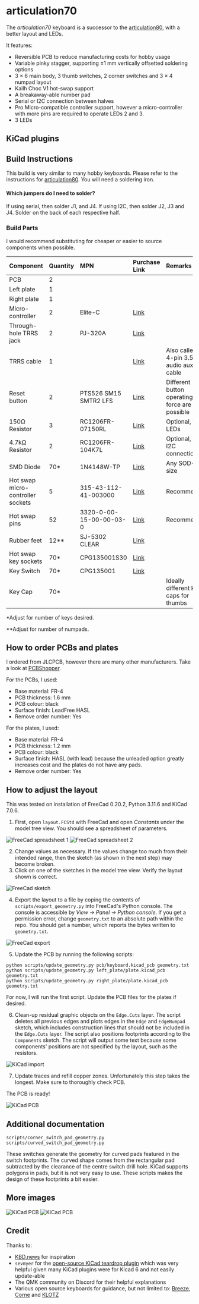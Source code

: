 # articulation70

The _articulation70_ keyboard is a successor to the [articulation80](https://github.com/mylestunglee/articulation80), with a better layout and LEDs.

It features:
- Reversible PCB to reduce manufacturing costs for hobby usage
- Variable pinky stagger, supporting ±1 mm vertically offsetted soldering options
- 3 × 6 main body, 3 thumb switches, 2 corner switches and 3 × 4 numpad layout
- Kailh Choc V1 hot-swap support
- A breakaway-able number pad
- Serial or I2C connection between halves
- Pro Micro-compatible controller support, however a micro-controller with more pins are required to operate LEDs 2 and 3. 
- 3 LEDs

## KiCad plugins



## Build Instructions

This build is very similar to many hobby keyboards. Please refer to the instructions for  [articulation80](https://github.com/mylestunglee/articulation80). You will need a soldering iron.

#### Which jumpers do I need to solder?

If using serial, then solder J1, and J4. If using I2C, then solder J2, J3 and J4. Solder on the back of each respective half.

### Build Parts

I would recommend substituting for cheaper or easier to source components when possible.

| Component | Quantity | MPN | Purchase Link | Remarks |
|:-|:-|:-|:-|:-|
| PCB | 2 |
| Left plate | 1
| Right plate | 1
| Micro-controller | 2 | Elite-C | [Link](https://mechboards.co.uk/products/elite-c-v4)
| Through-hole TRRS jack | 2 | PJ-320A | [Link](https://mechboards.co.uk/products/trrs-jacks?variant=40330077241549)
| TRRS cable | 1 | | [Link](https://mou.sr/3QC5ykN) | Also called a 4-pin 3.5mm audio auxiliary cable |
| Reset button | 2 | PTS526 SM15 SMTR2 LFS | [Link](https://mou.sr/3tXtsOQ) | Different button operating force are possible
| 150Ω Resistor  | 3 | RC1206FR-07150RL | [Link](https://mou.sr/3QEyQzo) | Optional, for LEDs
| 4.7kΩ Resistor  | 2 | RC1206FR-104K7L | [Link](https://mou.sr/46XoOPE) | Optional, for I2C connection
| SMD Diode | 70*    | 1N4148W-TP | [Link](https://mou.sr/3D01KSP) | Any SOD-123 size |
| Hot swap micro-controller sockets | 5 | 315-43-112-41-003000 | [Link](https://mou.sr/3QfEIO2) | Recommended
| Hot swap pins | 52 | 3320-0-00-15-00-00-03-0 | [Link](https://www.mouser.co.uk/ProductDetail/Mill-Max/3320-0-00-15-00-00-03-0?qs=s8Nb1z4Wn%2FQ16WBIwCPrTw%3D%3D) | Recommended |
| Rubber feet | 12** | SJ-5302 CLEAR | [Link](https://mou.sr/3QFq1oL)
| Hot swap key sockets | 70*      | CPG135001S30 | [Link](https://mechboards.co.uk/products/kailh-choc-hotswap-sockets)
| Key Switch | 70* | CPG135001 | [Link](https://www.aliexpress.com/item/1005005446722280.html)
| Key Cap | 70* | | | Ideally different key caps for thumbs |

*Adjust for number of keys desired.

**Adjust for number of numpads.

## How to order PCBs and plates

I ordered from JLCPCB, however there are many other manufacturers. Take a look at [PCBShopper](https://pcbshopper.com/).

For the PCBs, I used:
- Base material: FR-4
- PCB thickness: 1.6 mm 
- PCB colour: black 
- Surface finish: LeadFree HASL
- Remove order number: Yes


For the plates, I used:
- Base material: FR-4
- PCB thickness: 1.2 mm 
- PCB colour: black 
- Surface finish: HASL (with lead) because the unleaded option greatly increases cost and the plates do not have any pads.
- Remove order number: Yes

## How to adjust the layout

This was tested on installation of FreeCad 0.20.2, Python 3.11.6 and KiCad 7.0.6.

1. First, open `layout.FCStd` with FreeCad and open _Constants_ under the model tree view. You should see a spreadsheet of parameters.

![FreeCad spreadsheet 1](images/freecad_spreadsheet1.png)
![FreeCad spreadsheet 2](images/freecad_spreadsheet2.png)

2. Change values as necessary. If the values change too much from their intended range, then the sketch (as shown in the next step) may become broken.
3. Click on one of the sketches in the model tree view. Verify the layout shown is correct.

![FreeCad sketch](images/freecad_sketch.png)

4. Export the layout to a file by coping the contents of `scripts/export_geometry.py` into FreeCad's Python console. The console is accessible by _View → Panel → Python console_. If you get a permission error, change `geometry.txt` to an absolute path within the repo. You should get a number, which reports the bytes written to `geometry.txt`.

![FreeCad export](images/freecad_export.png)

5. Update the PCB by running the following scripts:

```
python scripts/update_geometry.py pcb/keyboard.kicad_pcb geometry.txt
python scripts/update_geometry.py left_plate/plate.kicad_pcb geometry.txt
python scripts/update_geometry.py right_plate/plate.kicad_pcb geometry.txt
```

For now, I will run the first script. Update the PCB files for the plates if desired.

6. Clean-up residual graphic objects on the `Edge.Cuts` layer. The script deletes all previous edges and plots edges in the `Edge` and `EdgeNumpad` sketch, which includes construction lines that should not be included in the `Edge.Cuts` layer. The script also positions footprints according to the `Components` sketch. The script will output some text because some components' positions are not specified by the layout, such as the resistors.

![KiCad import](images/kicad_import.png)

7. Update traces and refill copper zones. Unfortunately this step takes the longest. Make sure to thoroughly check PCB.

The PCB is ready!

![KiCad PCB](images/kicad_pcb.png)

## Additional documentation

```
scripts/corner_switch_pad_geometry.py
scripts/curved_switch_pad_geometry.py
```

These switches generate the geometry for curved pads featured in the switch footprints. The curved shape comes from the rectangular pad subtracted by the clearance of the centre switch drill hole. KiCad supports polygons in pads, but it is not very easy to use. These scripts makes the design of these footprints a bit easier.

## More images

![KiCad PCB](images/kicad_left.png)
![KiCad PCB](images/kicad_right.png)

## Credit

Thanks to:
- [KBD.news](https://kbd.news/) for inspiration
- `sevmyer` for the [open-source KiCad teardrop plugin](https://github.com/sevmeyer/kicad-arc-teardrops) which was very helpful given many KiCad plugins were for Kicad 6 and not easily update-able
- The QMK community on Discord for their helpful explanations
- Various open source keyboards for guidance, but not limited to: [Breeze](https://www.afternoonlabs.com/breeze/), [Corne](https://github.com/foostan/crkbd) and [KLOTZ](https://github.com/GEIGEIGEIST/KLOTZ)
